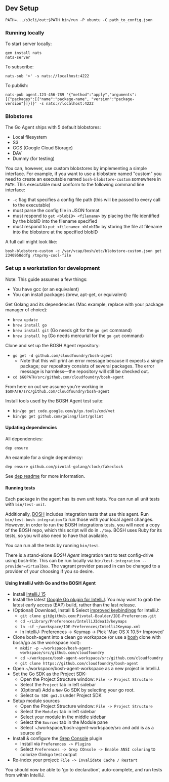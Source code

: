 ## Dev Setup

```
PATH=.../s3cli/out:$PATH bin/run -P ubuntu -C path_to_config.json
```

### Running locally

To start server locally:

    gem install nats
    nats-server

To subscribe:

    nats-sub '>' -s nats://localhost:4222

To publish:

    nats-pub agent.123-456-789 '{"method":"apply","arguments":[{"packages":[{"name":"package-name", "version":"package-version"}]}]}' -s nats://localhost:4222

### Blobstores

The Go Agent ships with 5 default blobstores:

- Local filesystem
- S3
- GCS (Google Cloud Storage)
- DAV
- Dummy (for testing)

You can, however, use custom blobstores by implementing a simple interface. For example, if you want to use a blobstore named "custom" you need to create an executable named `bosh-blobstore-custom` somewhere in `PATH`. This executable must conform to the following command line interface:

- `-c` flag that specifies a config file path (this will be passed to every call to the executable)
- must parse the config file in JSON format
- must respond to `get <blobID> <filename>` by placing the file identified by the blobID into the filename specified
- must respond to `put <filename> <blobID>` by storing the file at filename into the blobstore at the specified blobID

A full call might look like:

    bosh-blobstore-custom -c /var/vcap/bosh/etc/blobstore-custom.json get 2340958ddfg /tmp/my-cool-file

### Set up a workstation for development

Note: This guide assumes a few things:

- You have gcc (or an equivalent)
- You can install packages (brew, apt-get, or equivalent)

Get Golang and its dependencies (Mac example, replace with your package manager of choice):

- `brew update`
- `brew install go`
- `brew install git` (Go needs git for the `go get` command)
- `brew install hg` (Go needs mercurial for the `go get` command)

Clone and set up the BOSH Agent repository:

- `go get -d github.com/cloudfoundry/bosh-agent`
    - Note that this will print an error message because it expects a single package; our repository consists of several packages.
      The error message is harmless—the repository will still be checked out.
- `cd $GOPATH/src/github.com/cloudfoundry/bosh-agent`

From here on out we assume you're working in `$GOPATH/src/github.com/cloudfoundry/bosh-agent`

Install tools used by the BOSH Agent test suite:

- `bin/go get code.google.com/p/go.tools/cmd/vet`
- `bin/go get github.com/golang/lint/golint`

#### Updating dependencies

All dependencies:

```
dep ensure
```

An example for a single dependency:

```
dep ensure github.com/pivotal-golang/clock/fakeclock
```
See [dep readme](https://github.com/golang/dep#dep) for more information.

#### Running tests

Each package in the agent has its own unit tests. You can run all unit tests with `bin/test-unit`.

Additionally, [BOSH](https://github.com/cloudfoundry/bosh) includes integration tests that use this agent.
Run `bin/test-bosh-integration` to run those with your local agent changes.
However, in order to run the BOSH integrations tests, you will need a copy of the BOSH repo, which this script will do in `./tmp`.
BOSH uses Ruby for its tests, so you will also need to have that available.

You can run all the tests by running `bin/test`.

There is a stand-alone _BOSH Agent_ integration test to test config-drive using bosh-lite. This can be run locally via `bin/test-integration --provider=virtualbox`. The vagrant provider passed in can be changed to a provider of your choosing if you so desire.

#### Using IntelliJ with Go and the BOSH Agent

- Install [IntelliJ 15](http://www.jetbrains.com/idea/download/index.html)
- Install the latest [Google Go plugin for IntelliJ](https://github.com/go-lang-plugin-org/go-lang-idea-plugin). You may want to grab the latest early access (EAP) build, rather than the last release.
- (Optional) Download, Install & Select [improved keybindings](https://github.com/Pivotal-Boulder/IDE-Preferences) for IntelliJ:
    - `git clone git@github.com:Pivotal-Boulder/IDE-Preferences.git`
    - `cd ~/Library/Preferences/IntelliJIdea13/keymaps`
    - `ln -sf ~/workspace/IDE-Preferences/IntelliJKeymap.xml`
    - In IntelliJ: Preferences -> Keymap -> Pick 'Mac OS X 10.5+ Improved'
- Clone bosh-agent into a clean go workspace (or use a [bosh](https://github.com/cloudfoundry/bosh) clone with bosh/go as the workspace root):
    - `mkdir -p ~/workspace/bosh-agent-workspace/src/github.com/cloudfoundry`
    - `cd ~/workspace/bosh-agent-workspace/src/github.com/cloudfoundry`
    - `git clone https://github.com/cloudfoundry/bosh-agent`
- Open ~/workspace/bosh-agent-workspace as a new project in IntelliJ.
- Set the Go SDK as the Project SDK:
    - Open the Project Structure window: `File -> Project Structure`
    - Select the `Project` tab in left sidebar
    - (Optional) Add a `New` Go SDK by selecting your go root.
    - Select `Go SDK go1.3` under Project SDK
- Setup module sources
    - Open the Project Structure window: `File -> Project Structure`
    - Select the `Modules` tab in left sidebar
    - Select your module in the middle sidebar
    - Select the `Sources` tab in the Module pane
    - Select ~/workspace/bosh-agent-workspace/src and add is as a source dir
- Install & configure the [Grep Console](https://github.com/krasa/GrepConsole) plugin
    - Install via `Preferences -> Plugins`
    - Select `Preferences -> Grep COnsole -> Enable ANSI coloring` to colorize Ginkgo test output
- Re-index your project: `File -> Invalidate Cache / Restart`

You should now be able to 'go to declaration', auto-complete, and run tests from within IntelliJ.
